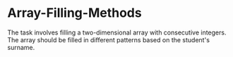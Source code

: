 # Array-Filling-Methods
The task involves filling a two-dimensional array with consecutive integers. The array should be filled in different patterns based on the student's surname.
